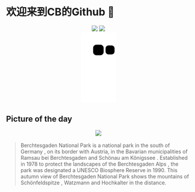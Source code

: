 
# 欢迎来到CB的Github 👋

<div align="center">
  <img height="137px" src="https://github-readme-stats.vercel.app/api?username=SuperCB&show_icons=true&theme=radical" />
  <img height="137px" src="https://github-readme-stats.vercel.app/api/top-langs/?username=SuperCB&hide_title=true&hide_border=true&layout=compact&langs_count=6&text_color=000&icon_color=fff" />
</div>


<div align="center">
    <img src="./contribution-snake/github-contribution-grid-snake.svg" />
</div>



## Picture of the day
<div align="center">
  <img width=400px src="https://upload.wikimedia.org/wikipedia/commons/thumb/f/f7/Herbst_in_den_Berchtesgadener_Alpen.jpg/525px-Herbst_in_den_Berchtesgadener_Alpen.jpg" />
</div>

>Berchtesgaden National Park  is a national park in the south of  Germany , on its border with Austria, in the  Bavarian  municipalities of  Ramsau bei Berchtesgaden  and  Schönau am Königssee . Established in 1978 to protect the landscapes of the  Berchtesgaden Alps , the park was designated a  UNESCO Biosphere Reserve  in 1990. This autumn view of Berchtesgaden National Park shows the mountains of  Schönfeldspitze ,  Watzmann  and  Hochkalter  in the distance.


